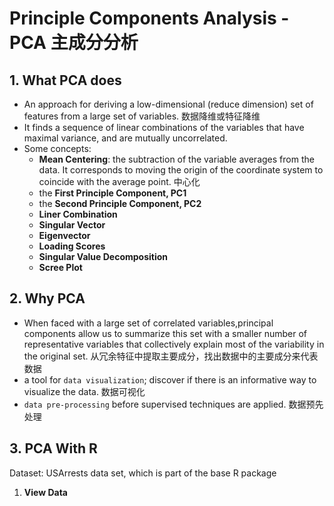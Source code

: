 
# Principle Components Analysis - PCA 主成分分析
## 1. What PCA does
- An approach for deriving a low-dimensional (reduce dimension) set of features from a large set of variables. 数据降维或特征降维
- It finds a sequence of linear combinations of the variables that have maximal variance, and are mutually uncorrelated.
- Some concepts:
  - **Mean Centering**: the subtraction of the variable averages from the data. It corresponds to moving the origin of the coordinate system to coincide with the average point. 中心化
  - the **First Principle Component, PC1**
  - the **Second Principle Component, PC2**
  - **Liner Combination**
  - **Singular Vector**
  - **Eigenvector**
  - **Loading Scores**
  - **Singular Value Decomposition**
  - **Scree Plot**
## 2. Why PCA
- When faced with a large set of correlated variables,principal components allow us to summarize this set with a smaller number of representative variables that
collectively explain most of the variability in the original set. 从冗余特征中提取主要成分，找出数据中的主要成分来代表数据
- a tool for `data visualization`; discover if there is an informative way to visualize the data. 数据可视化 
- `data pre-processing` before supervised techniques are applied. 数据预先处理

## 3. PCA With R
Dataset: USArrests data set, which is part of the base R package 
1. **View Data**




  








